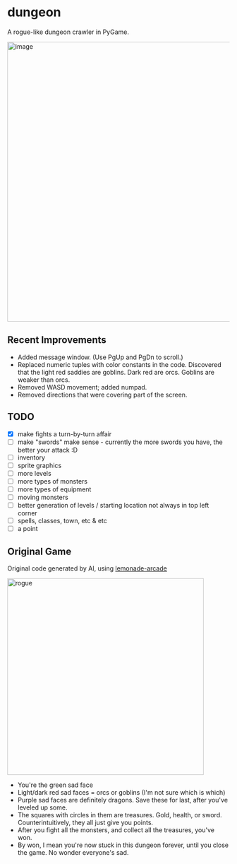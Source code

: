 # dungeon
A rogue-like dungeon crawler in PyGame.

<img width="796" height="633" alt="image" src="https://github.com/user-attachments/assets/c0a25924-f5ac-449d-b382-0c18a7dfb1ea" />

## Recent Improvements
* Added message window. (Use PgUp and PgDn to scroll.)
* Replaced numeric tuples with color constants in the code. Discovered that the light red saddies are goblins. Dark red are orcs. Goblins are weaker than orcs.
* Removed WASD movement; added numpad.
* Removed directions that were covering part of the screen.

## TODO
- [x] make fights a turn-by-turn affair
- [ ] make "swords" make sense - currently the more swords you have, the better your attack :D
- [ ] inventory
- [ ] sprite graphics
- [ ] more levels
- [ ] more types of monsters
- [ ] more types of equipment
- [ ] moving monsters
- [ ] better generation of levels / starting location not always in top left corner
- [ ] spells, classes, town, etc & etc
- [ ] a point

## Original Game

Original code generated by AI, using [lemonade-arcade](https://lemonade-arcade.com/)

<img width="445" alt="rogue" src="https://github.com/user-attachments/assets/11f86ec5-293b-40db-b07f-1658ae9999ea" />

* You're the green sad face
* Light/dark red sad faces = orcs or goblins (I'm not sure which is which)
* Purple sad faces are definitely dragons. Save these for last, after you've leveled up some.
* The squares with circles in them are treasures. Gold, health, or sword. Counterintuitively, they all just give you points.
* After you fight all the monsters, and collect all the treasures, you've won.
* By won, I mean you're now stuck in this dungeon forever, until you close the game. No wonder everyone's sad.
